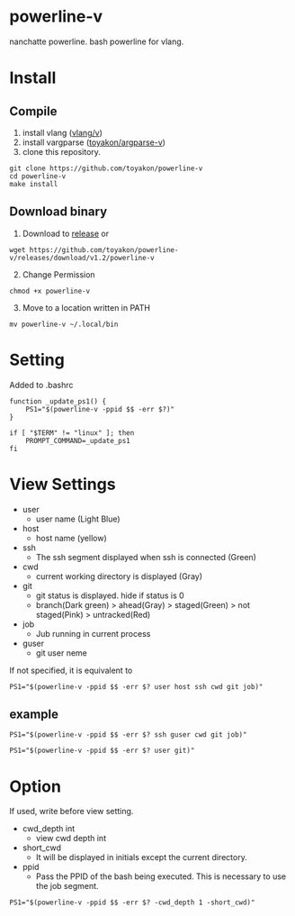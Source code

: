 # powerline-v
nanchatte powerline.
bash powerline for vlang.

# Install
## Compile
1. install vlang ([vlang/v](https://github.com/vlang/v))
2. install vargparse ([toyakon/argparse-v](https://github.com/toyakon/argparse-v))
3. clone this repository.

```
git clone https://github.com/toyakon/powerline-v
cd powerline-v
make install
```

## Download binary
1. Download to [release](https://github.com/toyakon/powerline-v/releases/tag/v1.2) or
```
wget https://github.com/toyakon/powerline-v/releases/download/v1.2/powerline-v
```

2. Change Permission
```
chmod +x powerline-v
```

3. Move to a location written in PATH
```
mv powerline-v ~/.local/bin
```
# Setting
Added to .bashrc
```
function _update_ps1() {
    PS1="$(powerline-v -ppid $$ -err $?)"
}

if [ "$TERM" != "linux" ]; then
    PROMPT_COMMAND=_update_ps1
fi
```
# View Settings
- user
    - user name (Light Blue)
- host
    - host name (yellow)
- ssh 
    - The ssh segment displayed when ssh is connected (Green)
- cwd
    - current working directory is displayed (Gray)
- git
    - git status is displayed. hide if status is 0
    - branch(Dark green) > ahead(Gray) > staged(Green) > not staged(Pink) > untracked(Red)
- job
    - Jub running in current process
- guser
    - git user neme

If not specified, it is equivalent to
```
PS1="$(powerline-v -ppid $$ -err $? user host ssh cwd git job)"
```

## example
```
PS1="$(powerline-v -ppid $$ -err $? ssh guser cwd git job)"
```
```
PS1="$(powerline-v -ppid $$ -err $? user git)"
```

# Option
If used, write before view setting.

- cwd_depth int
    - view cwd depth int 
- short_cwd
    - It will be displayed in initials except the current directory.
- ppid
    - Pass the PPID of the bash being executed. This is necessary to use the job segment.

```
PS1="$(powerline-v -ppid $$ -err $? -cwd_depth 1 -short_cwd)"

```
